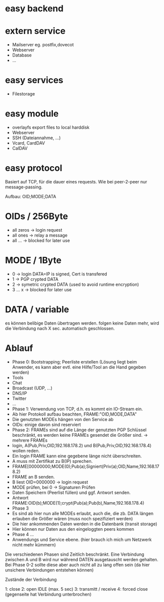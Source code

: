 easy backend
============

extern service
==============
* Mailserver eg. postfix,dovecot
* Webserver
* Database
* ...

easy services
=============
* Filestorage


easy module
============
* overlayfs export files to local harddisk
* Webserver
* SSH (Dateiannahme, ...)
* Vcard, CardDAV
* CalDAV


easy protocol
=============
Basiert auf TCP, für die dauer eines requests.
Wie bei peer-2-peer nur message-passing.

Aufbau: OID;MODE;DATA

OIDs / 256Byte
====
* all zeros  -> login request
* all ones -> relay a message
* all ... -> blocked for later use


MODE / 1Byte
====
* 0 -> login DATA=IP is signed, Cert is transfered
* 1 -> PGP crypted DATA
* 2 -> symetric crypted DATA (used to avoid runtime encryption)
* 3 ... x -> blocked for later use

DATA / variable
====
es können belibige Daten übertragen werden.
folgen keine Daten mehr, wird die Verbindung nach X sec. automatisch geschlossen.



Ablauf
======
* Phase 0: Bootstrapping; Peerliste erstellen (Lösung liegt beim Anwender, es kann aber evtl. eine Hilfe/Tool an die Hand gegeben werden)
 * Tools
  * Chat
  * Broadcast (UDP, ...)
  * DNS/IP
  * Twitter
  * ...
* Phase 1: Verwendung von TCP, d.h. es kommt ein IO-Stream ein.
 * Ab hier Protokoll aufbau beachten, FRAME:"OID,MODE,DATA"
 * Die genutzten MODEs hängen von den Service ab
 * OIDs: einige davon sind reserviert
* Phase 2: FRAMEs sind auf die Länge der genutzten PGP Schlüssel beschränkt, es werden keine FRAMEs gesendet die Größer sind. -> mehrere FRAMEs
 * login, A(Pub,Priv,OID,192.168.178.2) und B(Pub,Priv,OID,192.168.178.4) wollen reden.
 * Ein login FRAME kann eine gegebene länge nicht überschreiten.
 * A muss mit Zertifikat zu B(IP) sprechen.
  * FRAME[00000000;MODE(0);Pub(a);Signiert(Priv(a);OID,Name,192.168.178.2)
  * FRAME an B senden.
 * B liest OID=0000000 -> login request
  * MODE prüfen, bei 0 -> Signaturen Prüfen
  * Daten Speichern (Peerlist füllen) und ggf. Antwort senden. 
  * Antwort FRAME:OID(b);MODE(1);crypt(Pub(a);Pub(b),Name,192.168.178.4)
* Phase 3
 * Es sind ab hier nun alle MODEs erlaubt, auch die, die zb. DATA längen erlauben die Größer wären (muss noch spezifiziert werden)
 * Die hier ankommenden Daten werden in die Datenbank (transit storage)
 * Hier können nur Daten aus den eingeloggten peers kommen
* Phase 4 ...
 * Anwendungs und Service ebene. (hier brauch ich mich um Netzwerk nicht mehr kümmern)


Die verschiedenen Phasen sind Zeitlich beschränkt.
Eine Verbindung zwischen A und B wird nur während DATEN ausgetauscht werden gehalten.
Bei Phase 0-2 sollte diese aber auch nicht all zu lang offen sein (da hier unsichere Verbindungen entstehen können)

Zustände der Verbindung

1: close
2: open IDLE (max. 5 sec)
3: transmitt / receive
4: forced close (gegenseite hat Verbindung unterbrochen) 




